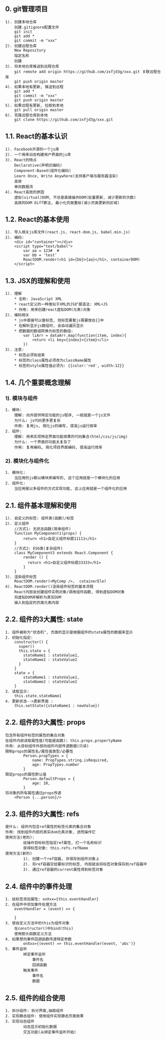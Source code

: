 ## 0. git管理项目
    1). 创建本地仓库
        创建.gitignore配置文件
        git init
        git add *
        git commit -m "xxx"
    2). 创建远程仓库
        New Repository
        指定名称
        创建
    3). 将本地仓库推送到远程仓库
        git remote add origin https://github.com/zxfjd3g/xxx.git 关联远程仓库
        git push origin master
    4). 如果本地有更新, 推送到远程
        git add *
        git commit -m "xxx"
        git push origin master
    5). 如果远程有更新, 拉取到本地
        git pull origin master
    6). 克隆远程仓库到本地
        git clone https://github.com/zxfjd3g/xxx.git

## 1.1. React的基本认识
	1). Facebook开源的一个js库
	2). 一个用来动态构建用户界面的js库
	3). React的特点
		Declarative(声明式编码)
		Component-Based(组件化编码)
		Learn Once, Write Anywhere(支持客户端与服务器渲染)
		高效
		单向数据流
	4). React高效的原因
    	虚拟(virtual)DOM, 不总是直接操作DOM(批量更新, 减少更新的次数) 
    	高效的DOM Diff算法, 最小化页面重绘(减小页面更新的区域)

## 1.2. React的基本使用
	1). 导入相关js库文件(react.js, react-dom.js, babel.min.js)
	2). 编码:
		<div id="container"></div>
		<script type="text/babel">
			var aa = 123#  #
			var bb = 'test'
			ReactDOM.render(<h1 id={bb}>{aa}</h1>, containerDOM)
		</script>

## 1.3. JSX的理解和使用
	1). 理解
		* 全称: JavaScript XML
		* react定义的一种类似于XML的JS扩展语法: XML+JS
		* 作用: 用来创建react虚拟DOM(元素)对象
	2). 编码相关
		* js中直接可以套标签, 但标签要套js需要放在{}中
		* 在解析显示js数组时, 会自动遍历显示
		* 把数据的数组转换为标签的数组: 
			var liArr = dataArr.map(function(item, index){
				return <li key={index}>{item}</li>
			})
	3). 注意:
	    * 标签必须有结束
	    * 标签的class属性必须改为className属性
	    * 标签的style属性值必须为: {{color:'red', width:12}}


## 1.4. 几个重要概念理解
### 1). 模块与组件
	1. 模块:
	  	理解: 向外提供特定功能的js程序, 一般就是一个js文件
	  	为什么: js代码更多更复杂
	  	作用: 复用js, 简化js的编写, 提高js运行效率
	2. 组件: 
		理解: 用来实现特定界面功能效果的代码集合(html/css/js/img)
	  	为什么: 一个界面的功能太复杂了
	  	作用: 复用编码, 简化项目界面编码, 提高运行效率
### 2). 模块化与组件化
    1. 模块化:
    	当应用的js都以模块来编写的, 这个应用就是一个模块化的应用
    2. 组件化:
    	当应用是以多组件的方式实现功能, 这上应用就是一个组件化的应用

## 2.1. 组件基本理解和使用
	1). 自定义的标签: 组件类(函数)/标签
	2). 定义组件
		//方式1: 无状态函数(简单组件)
		function MyComponent1(props) {
			return <h1>自定义组件标题11111</h1>
		}
		//方式2: ES6类(复杂组件)
		class MyComponent3 extends React.Component {
			render () {
			  return <h1>自定义组件标题33333</h1>
			}
		}
	3). 渲染组件标签
		ReactDOM.render(<MyComp />,  cotainerEle)
	4). ReactDOM.render()渲染组件标签的基本流程
		React内部会创建组件实例对象/调用组件函数, 得到虚拟DOM对象
		将虚拟DOM并解析为真实DOM
		插入到指定的页面元素内部

## 2.2. 组件的3大属性: state
	1. 组件被称为"状态机", 页面的显示是根据组件的state属性的数据来显示
	2. 初始化指定:
        constructor() {
          super()
          this.state = {
            stateName1 : stateValue1,
            stateName2 : stateValue2
          }
        }
        state = {
            stateName1 : stateValue1,
            stateName2 : stateValue2
        }
	3. 读取显示: 
	    this.state.stateName1
	4. 更新状态-->更新界面 : 
	    this.setState({stateName1 : newValue})

## 2.2. 组件的3大属性: props
	包含所有组件标签的属性的集合对象
	在组件内部读取属性值(可能是函数): this.props.propertyName
	作用: 从目标组件外部向组件内部传递数据(只读)
	限制props的属性名/属性值类型/必要性
			Person.propTypes = {
				name: PropTypes.string.isRequired,
				age: PropTypes.number
			}
	限定props的属性默认值
			Person.defaultProps = {
				age: 18,
			}
	将对象的所有属性通过props传递
	    <Person {...person}/>

## 2.3. 组件的3大属性: refs
	是什么: 组件内包含ref属性的标签元素的集合对象
	作用: 找到组件内部的真实dom元素对象, 进而操作它
	使用方法(老的):
			给操作目标标签指定ref属性, 打一个名称标识
			获得标签对象: this.refs.refName
	使用方法(新的)
			1). 创建一个ref容器, 并保存到组件对象上
			2). 将ref容器交给要标识的标签, 内部就会将标签对象保存到ref容器中
			3). 通过ref容器的current属性得到标签对象

## 2.4. 组件中的事件处理
	1. 给标签添加属性: onXxx={this.eventHandler}
	2. 在组件中添加事件处理方法
	    eventHandler = (event) => {
	                
	    }
	3. 使自定义方法中的this为组件对象
	  	在constructor()中bind(this)
	  	使用箭头函数定义方法
	4. 如果想向事件回调函数传递特定参数
			onXxx={(event) => this.eventHandler(event, 'abc')}
	5. 事件监听
			绑定事件监听
				事件名
				回调函数
			触发事件
				事件名
				数据

## 2.5. 组件的组合使用
	1. 拆分组件: 拆分界面,抽取组件
	2. 实现静态组件: 使用组件实现静态页面效果
	3. 实现动态组件
			动态显示初始化数据
			交互功能(从绑定事件监听开始)